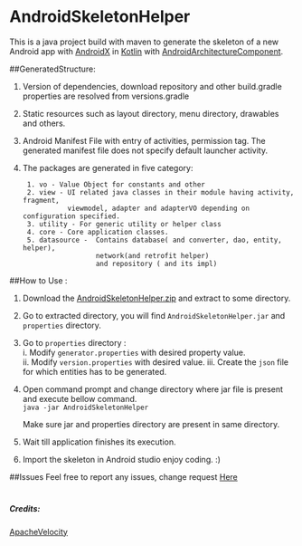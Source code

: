 # AndroidSkeletonHelper
This is a java project build with maven to generate the skeleton of 
a new Android app with [AndroidX](https://developer.android.com/jetpack/androidx/) in [Kotlin](https://kotlinlang.org/)
with [AndroidArchitectureComponent](https://developer.android.com/topic/libraries/architecture/).

##GeneratedStructure:
1. Version of dependencies, download repository and other build.gradle properties are resolved from versions.gradle
2. Static resources such as layout directory, menu directory, drawables and others.
3. Android Manifest File with entry of activities, permission tag. 
The generated manifest file does not specify default launcher activity.
4. The packages are generated in five category:
        
        1. vo - Value Object for constants and other
        2. view - UI related java classes in their module having activity, fragment, 
                  viewmodel, adapter and adapterVO depending on configuration specified.
        3. utility - For generic utility or helper class
        4. core - Core application classes.
        5. datasource -  Contains database( and converter, dao, entity, helper), 
                         network(and retrofit helper)
                         and repository ( and its impl)         


##How to Use :

1. Download the [AndroidSkeletonHelper.zip]() and extract to some directory.
2. Go to extracted directory, you will find `AndroidSkeletonHelper.jar` and `properties` 
directory.
3. Go to `properties` directory :   
       i. Modify `generator.properties` with desired property value.  
       ii. Modify `version.properties` with desired value.
       iii. Create the `json` file for which entities has to be generated.

4. Open command prompt and change directory where jar file is present and execute bellow command.     
         `java -jar AndroidSkeletonHelper`  
         
    Make sure jar and properties directory are present in same directory.
 5. Wait till application finishes its execution.
 6. Import the skeleton in Android studio enjoy coding. :)   

##Issues
Feel free to report any issues, change request [Here](https://github.com/aashish-aadarsh/AndroidSkeletonHelper/issues)

#

##### Credits:
[ApacheVelocity](http://velocity.apache.org/) 